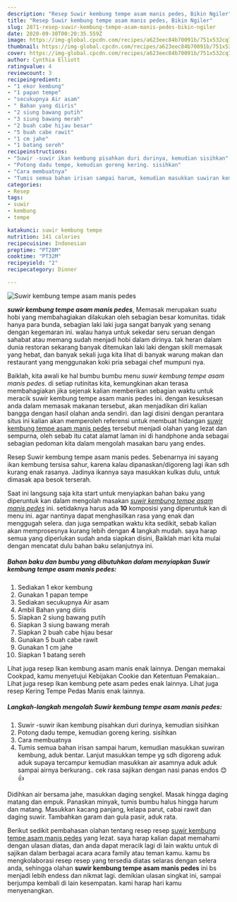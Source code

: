 ```yaml
---
description: "Resep Suwir kembung tempe asam manis pedes, Bikin Ngiler"
title: "Resep Suwir kembung tempe asam manis pedes, Bikin Ngiler"
slug: 2871-resep-suwir-kembung-tempe-asam-manis-pedes-bikin-ngiler
date: 2020-09-30T00:20:35.559Z
image: https://img-global.cpcdn.com/recipes/a623eec84b70091b/751x532cq70/suwir-kembung-tempe-asam-manis-pedes-foto-resep-utama.jpg
thumbnail: https://img-global.cpcdn.com/recipes/a623eec84b70091b/751x532cq70/suwir-kembung-tempe-asam-manis-pedes-foto-resep-utama.jpg
cover: https://img-global.cpcdn.com/recipes/a623eec84b70091b/751x532cq70/suwir-kembung-tempe-asam-manis-pedes-foto-resep-utama.jpg
author: Cynthia Elliott
ratingvalue: 4
reviewcount: 3
recipeingredient:
- "1 ekor kembung"
- "1 papan tempe"
- "secukupnya Air asam"
- " Bahan yang diiris"
- "2 siung bawang putih"
- "3 siung bawang merah"
- "2 buah cabe hijau besar"
- "5 buah cabe rawit"
- "1 cm jahe"
- "1 batang sereh"
recipeinstructions:
- "Suwir -suwir ikan kembung pisahkan duri durinya, kemudian sisihkan"
- "Potong dadu tempe, kemudian goreng kering. sisihkan"
- "Cara membuatnya"
- "Tumis semua bahan irisan sampai harum, kemudian masukkan suwiran kembung, aduk bentar. Lanjut masukkan tempe yg sdh digoreng aduk aduk supaya tercampur kemudian masukkan air asamnya aduk aduk sampai airnya berkurang.. cek rasa sajikan dengan nasi panas endos 😊👍"
categories:
- Resep
tags:
- suwir
- kembung
- tempe

katakunci: suwir kembung tempe 
nutrition: 141 calories
recipecuisine: Indonesian
preptime: "PT28M"
cooktime: "PT32M"
recipeyield: "2"
recipecategory: Dinner

---
```



![Suwir kembung tempe asam manis pedes](https://img-global.cpcdn.com/recipes/a623eec84b70091b/751x532cq70/suwir-kembung-tempe-asam-manis-pedes-foto-resep-utama.jpg)

<b><i>suwir kembung tempe asam manis pedes</i></b>, Memasak merupakan suatu hobi yang membahagiakan dilakukan oleh sebagian besar komunitas. tidak hanya para bunda, sebagian laki laki juga sangat banyak yang senang dengan kegemaran ini. walau hanya untuk sekedar seru seruan dengan sahabat atau memang sudah menjadi hobi dalam dirinya. tak heran dalam dunia restoran sekarang banyak ditemukan laki laki dengan skill memasak yang hebat, dan banyak sekali juga kita lihat di banyak warung makan dan restaurant yang menggunakan koki pria sebagai chef mumpuni nya.

Baiklah, kita awali ke hal bumbu bumbu menu <i>suwir kembung tempe asam manis pedes</i>. di setiap rutinitas kita, kemungkinan akan terasa membahagiakan jika sejenak kalian memberikan sebagian waktu untuk meracik suwir kembung tempe asam manis pedes ini. dengan kesuksesan anda dalam memasak makanan tersebut, akan menjadikan diri kalian bangga dengan hasil olahan anda sendiri. dan lagi disini dengan perantara situs ini kalian akan memperoleh referensi untuk membuat hidangan <u>suwir kembung tempe asam manis pedes</u> tersebut menjadi olahan yang lezat dan sempurna, oleh sebab itu catat alamat laman ini di handphone anda sebagai sebagian pedoman kita dalam mengolah masakan baru yang endes.

Resep Suwir kembung tempe asam manis pedes. Sebenarnya ini sayang ikan kembung tersisa sahur, karena kalau dipanaskan/digoreng lagi ikan sdh kurang enak rasanya. Jadinya ikannya saya masukkan kulkas dulu, untuk dimasak apa besok terserah.


Saat ini langsung saja kita start untuk menyiapkan bahan baku yang diperuntuk kan dalam mengolah masakan <u><i>suwir kembung tempe asam manis pedes</i></u> ini. setidaknya harus ada <b>10</b> komposisi yang diperuntuk kan di menu ini. agar nantinya dapat menghasilkan rasa yang enak dan menggugah selera. dan juga sempatkan waktu kita sedikit, sebab kalian akan memprosesnya kurang lebih dengan <b>4</b> langkah mudah. saya harap semua yang diperlukan sudah anda siapkan disini, Baiklah mari kita mulai dengan mencatat dulu bahan baku selanjutnya ini.

<!--inarticleads1-->

##### Bahan baku dan bumbu yang dibutuhkan dalam menyiapkan Suwir kembung tempe asam manis pedes:

1. Sediakan 1 ekor kembung
1. Gunakan 1 papan tempe
1. Sediakan secukupnya Air asam
1. Ambil  Bahan yang diiris
1. Siapkan 2 siung bawang putih
1. Siapkan 3 siung bawang merah
1. Siapkan 2 buah cabe hijau besar
1. Gunakan 5 buah cabe rawit
1. Gunakan 1 cm jahe
1. Siapkan 1 batang sereh


Lihat juga resep Ikan kembung asam manis enak lainnya. Dengan memakai Cookpad, kamu menyetujui Kebijakan Cookie dan Ketentuan Pemakaian.. Lihat juga resep Ikan kembung pete asam pedes enak lainnya. Lihat juga resep Kering Tempe Pedas Manis enak lainnya. 

<!--inarticleads2-->

##### Langkah-langkah mengolah Suwir kembung tempe asam manis pedes:

1. Suwir -suwir ikan kembung pisahkan duri durinya, kemudian sisihkan
1. Potong dadu tempe, kemudian goreng kering. sisihkan
1. Cara membuatnya
1. Tumis semua bahan irisan sampai harum, kemudian masukkan suwiran kembung, aduk bentar. Lanjut masukkan tempe yg sdh digoreng aduk aduk supaya tercampur kemudian masukkan air asamnya aduk aduk sampai airnya berkurang.. cek rasa sajikan dengan nasi panas endos 😊👍


Didihkan air bersama jahe, masukkan daging sengkel. Masak hingga daging matang dan empuk. Panaskan minyak, tumis bumbu halus hingga harum dan matang. Masukkan kacang panjang, kelapa parut, cabai rawit dan daging suwir. Tambahkan garam dan gula pasir, aduk rata. 

Berikut sedikit pembahasan olahan tentang resep resep <u>suwir kembung tempe asam manis pedes</u> yang lezat. saya harap kalian dapat memahami dengan ulasan diatas, dan anda dapat meracik lagi di lain waktu untuk di sajikan dalam berbagai acara acara family atau teman kamu. kamu bs mengkolaborasi resep resep yang tersedia diatas selaras dengan selera anda, sehingga olahan <b>suwir kembung tempe asam manis pedes</b> ini bs menjadi lebih endess dan nikmat lagi. demikian ulasan singkat ini, sampai berjumpa kembali di lain kesempatan. kami harap hari kamu menyenangkan.
